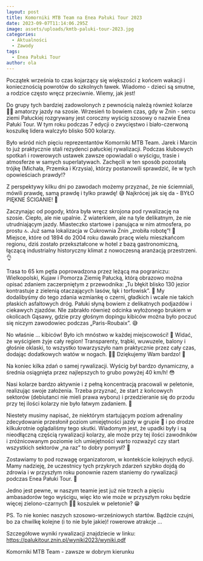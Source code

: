 ```yaml
---
layout: post
title: Komorniki MTB Team na Enea Pałuki Tour 2023
date: 2023-09-07T11:14:06.295Z
image: assets/uploads/kmtb-paluki-tour-2023.jpg
categories:
  - Aktualności
  - Zawody
tags:
  - Enea Pałuki Tour
author: ola
---
```

Początek września to czas kojarzący się większości z końcem wakacji i koniecznością powrotów do szkolnych ławek. Wiadomo - dzieci są smutne, a rodzice często wręcz przeciwnie. Wiemy, jak jest!
<!--more-->

Do grupy tych bardziej zadowolonych z pewnością należą również kolarze 🚴‍♂️ amatorzy jazdy na szosie. Wrzesień to bowiem czas, gdy w Żnin - sercu ziemi Pałuckiej rozgrywany jest coroczny wyścig szosowy o nazwie Enea Pałuki Tour. W tym roku podczas 7 edycji o zwycięstwo i biało-czerwoną koszulkę lidera walczyło blisko 500 kolarzy. 

Było wśród nich pięciu reprezentantów Komorniki MTB Team. Jarek i Marcin to już praktycznie stali rezydenci pałuckiej rywalizacji. Podczas klubowych spotkań i rowerowych ustawek zawsze opowiadali o wyścigu, trasie i atmosferze w samych superlatywach. Zachęcili w ten sposób pozostałą trójkę (Michała, Przemka i Krzysia), którzy postanowili sprawdzić, ile w tych opowieściach prawdy!? 

Z perspektywy kilku dni po zawodach możemy przyznać, że nie ściemniali, mówili prawdę, samą prawdę i tylko prawdę! 😅 Najkrócej jak się da  - BYŁO PIĘKNE ŚCIGANIE! 🤩 

Zaczynając od pogody, która była wręcz skrojona pod rywalizację na szosie. Ciepło, ale nie upalnie. Z wiaterkiem, ale na tyle delikatnym, że nie utrudniającym jazdy. Miasteczko startowe i panująca w nim atmosfera, po prostu 🔝. Już sama lokalizacja w Cukrownia Żnin „zrobiła robotę”! 🤌 Miejsce, które od 1894 do 2004 roku dawało pracę wielu mieszkańcom regionu, dziś zostało przekształcone w hotel z bazą gastronomiczną, łączącą industrialny historyczny klimat z nowoczesną aranżacją przestrzeni. 👌

Trasa to 65 km pętla poprowadzona przez leżącą ma pograniczu: Wielkopolski, Kujaw i Pomorza Ziemię Pałucką, którą obrazowo można opisać zdaniem zaczerpniętym z przewodnika: „Tu błękit blisko 130 jezior kontrastuje z zielenią otaczających lasów, łąk i torfowisk”. 🫶 My dodalibyśmy do tego zdania wzmiankę o czerni, gładkich i wcale nie takich płaskich asfaltowych dróg. Pałuki słyną bowiem z delikatnych podjazdów i ciekawych zjazdów. NIe zabrakło również odcinka wyłożonego brukiem w okolicach Gąsawy, gdzie przy głośnym dopingu kibiców można było poczuć się niczym zawodowiec podczas „Paris-Roubaix”. 😅

No właśnie … kibiców! Było ich mnóstwo w każdej miejscowości! 💪 Widać, że wyścigiem żyje cały region! Transparenty, trąbki, wuwuzele, balony i głośnie oklaski, to wszystko towarzyszyło nam praktycznie przez cały czas, dodając dodatkowych watów w nogach. 🦵🔥 Dziękujemy Wam bardzo! 🤗

Na koniec kilka zdań o samej rywalizacji. Wyścig był bardzo dynamiczny, a średnia osiągnięta przez najlepszych to grubo powyżej 40 km/h! 😳 

Nasi kolarze bardzo aktywnie i z pełną koncentracją pracowali w peletonie, realizując swoje założenia. Trzeba przyznać, że start z końcowych sektorów (debiutanci nie mieli prawa wyboru) i przedzieranie się do przodu przy tej ilości kolarzy nie było łatwym zadaniem. 🫣

Niestety musimy napisać, że niektórym startującym poziom adrenaliny zdecydowanie przesłonił poziom umiejętności jazdy w grupie 🤯 i po drodze kilkukrotnie oglądaliśmy tego skutki. Wiadomym jest, że upadki były i są nieodłączną częścią rywalizacji kolarzy, ale może przy tej ilości zawodników i zróżnicowanym poziomie ich umiejętności warto rozważyć czy start wszystkich sektorów „na raz” to dobry pomysł? 🤔

Zostawiamy to pod rozwagę organizatorom, w kontekście kolejnych edycji. Mamy nadzieję, że uczestnicy tych przykrych zdarzeń szybko dojdą do zdrowia i w przyszłym roku ponownie razem staniemy do rywalizacji podczas Enea Pałuki Tour. 👊

Jedno jest pewne, w naszym teamie jest już nie trzech a pięciu ambasadorów tego wyścigu, więc kto wie może w przyszłym roku będzie więcej zielono-czarnych 💚🖤 koszulek w peletonie? 😁

PS. To nie koniec naszych szosowo-wrześniowych startów. Bądźcie czujni, bo za chwilkę kolejne (i to nie byle jakie)! rowerowe atrakcje … 

Szczegółowe wyniki rywalizacji znajdziecie w linku: <https://palukitour.znin.pl/wyniki2023/wyniki.pdf>

Komorniki MTB Team - zawsze w dobrym kierunku
